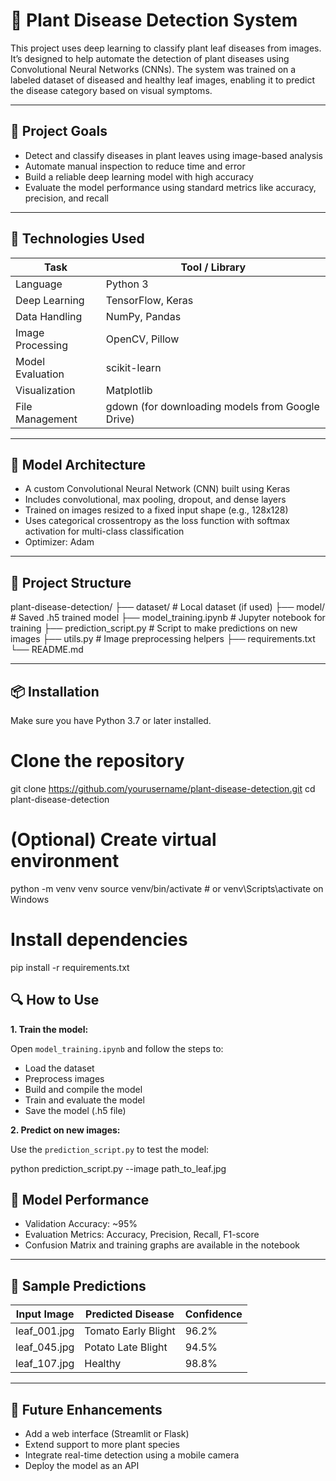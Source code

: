 # 🌿 Plant Disease Detection System

This project uses deep learning to classify plant leaf diseases from images. It’s designed to help automate the detection of plant diseases using Convolutional Neural Networks (CNNs). The system was trained on a labeled dataset of diseased and healthy leaf images, enabling it to predict the disease category based on visual symptoms.

---

## 📌 Project Goals

- Detect and classify diseases in plant leaves using image-based analysis
- Automate manual inspection to reduce time and error
- Build a reliable deep learning model with high accuracy
- Evaluate the model performance using standard metrics like accuracy, precision, and recall

---

## 🧰 Technologies Used

| Task                   | Tool / Library              |
|------------------------|-----------------------------|
| Language               | Python 3                    |
| Deep Learning          | TensorFlow, Keras           |
| Data Handling          | NumPy, Pandas               |
| Image Processing       | OpenCV, Pillow              |
| Model Evaluation       | scikit-learn                |
| Visualization          | Matplotlib                  |
| File Management        | gdown (for downloading models from Google Drive) |

---

## 🧠 Model Architecture

- A custom Convolutional Neural Network (CNN) built using Keras
- Includes convolutional, max pooling, dropout, and dense layers
- Trained on images resized to a fixed input shape (e.g., 128x128)
- Uses categorical crossentropy as the loss function with softmax activation for multi-class classification
- Optimizer: Adam

---

## 📂 Project Structure

plant-disease-detection/
├── dataset/ # Local dataset (if used)
├── model/ # Saved .h5 trained model
├── model_training.ipynb # Jupyter notebook for training
├── prediction_script.py # Script to make predictions on new images
├── utils.py # Image preprocessing helpers
├── requirements.txt
└── README.md

---

## 📦 Installation

Make sure you have Python 3.7 or later installed.


# Clone the repository
git clone https://github.com/yourusername/plant-disease-detection.git
cd plant-disease-detection

# (Optional) Create virtual environment
python -m venv venv
source venv/bin/activate  # or venv\Scripts\activate on Windows

# Install dependencies
pip install -r requirements.txt



## 🔍 How to Use

**1. Train the model:**

Open `model_training.ipynb` and follow the steps to:

- Load the dataset  
- Preprocess images  
- Build and compile the model  
- Train and evaluate the model  
- Save the model (.h5 file)  

**2. Predict on new images:**

Use the `prediction_script.py` to test the model:

python prediction_script.py --image path_to_leaf.jpg


## 🧪 Model Performance

- Validation Accuracy: ~95%  
- Evaluation Metrics: Accuracy, Precision, Recall, F1-score  
- Confusion Matrix and training graphs are available in the notebook  

---

## 🌿 Sample Predictions

| Input Image    | Predicted Disease      | Confidence |
|----------------|-----------------------|------------|
| leaf_001.jpg   | Tomato Early Blight   | 96.2%      |
| leaf_045.jpg   | Potato Late Blight    | 94.5%      |
| leaf_107.jpg   | Healthy               | 98.8%      |

---

## 🔮 Future Enhancements

- Add a web interface (Streamlit or Flask)  
- Extend support to more plant species  
- Integrate real-time detection using a mobile camera  
- Deploy the model as an API  

